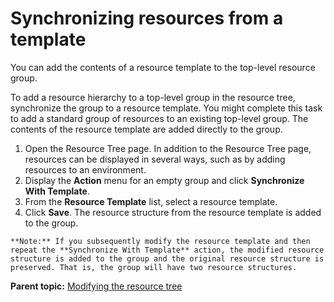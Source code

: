 # Synchronizing resources from a template

 You can add the contents of a resource template to the top-level resource group. 

To add a resource hierarchy to a top-level group in the resource tree, synchronize the group to a resource template. You might complete this task to add a standard group of resources to an existing top-level group. The contents of the resource template are added directly to the group.

1.   Open the Resource Tree page. In addition to the Resource Tree page, resources can be displayed in several ways, such as by adding resources to an environment.
2.   Display the **Action** menu for an empty group and click **Synchronize With Template**. 
3.   From the **Resource Template** list, select a resource template. 
4.   Click **Save**. The resource structure from the resource template is added to the group.

    **Note:** If you subsequently modify the resource template and then repeat the **Synchronize With Template** action, the modified resource structure is added to the group and the original resource structure is preserved. That is, the group will have two resource structures.


**Parent topic:** [Modifying the resource tree](../topics/resource_tree_modify.md)

